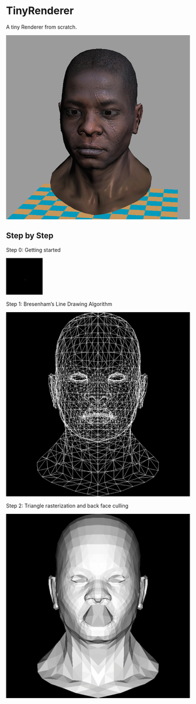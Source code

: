 # TinyRenderer
A tiny Renderer from scratch.

![](render.png)



## Step by Step

Step 0: Getting started

![](docs/step0.jpg)



Step 1: Bresenham’s Line Drawing Algorithm

![](docs/step1.jpg)



Step 2: Triangle rasterization and back face culling

![](docs/step2.jpg)